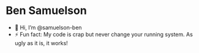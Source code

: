 # Ben Samuelson

- 👋 Hi, I’m @samuelson-ben
- ⚡ Fun fact: My code is crap but never change your running system. As ugly as it is, it works!
